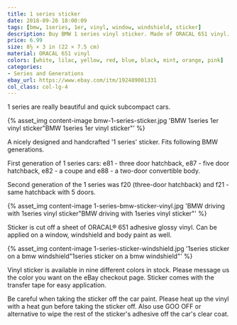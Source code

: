 ```yaml
---
title: 1 series sticker
date: 2018-09-26 18:00:09
tags: [bmw, 1series, 1er, vinyl, window, windshield, sticker]
description: Buy BMW 1 series vinyl sticker. Made of ORACAL 651 vinyl. Available in different colors
price: 6.99
size: 8½ × 3 in (22 × 7.5 cm)
material: ORACAL 651 vinyl
colors: [white, lilac, yellow, red, blue, black, mint, orange, pink]
categories:
- Series and Generations
ebay_url: https://www.ebay.com/itm/192489081331
col_class: col-lg-4
---
```


1 series are really beautiful and quick subcompact cars.

<!-- more -->
{% asset_img content-image bmw-1-series-sticker.jpg 'BMW 1series 1er vinyl sticker"BMW 1series 1er vinyl sticker"' %}

A nicely designed and handcrafted '1 series' sticker. Fits following BMW generations.

First generation of 1 series cars: e81 - three door hatchback, e87 - five door hatchback, e82 - a coupe and e88 - a two-door convertible body.

Second generation of the 1 series was f20 (three-door hatchback) and f21 - same hatchback with 5 doors.

{% asset_img content-image 1-series-bmw-sticker-vinyl.jpg 'BMW driving with 1series vinyl sticker"BMW driving with 1series vinyl sticker"' %}

Sticker is cut off a sheet of ORACAL® 651 adhesive glossy vinyl. Can be applied on a window, windshield and body paint as well.

{% asset_img content-image 1-series-sticker-windshield.jpg '1series sticker on a bmw windshield"1series sticker on a bmw windshield"' %}

Vinyl sticker is available in nine different colors in stock. Please message us the color you want on the eBay checkout page. Sticker comes with the transfer tape for easy application.

Be careful when taking the sticker off the car paint. Please heat up the vinyl with a heat gun before taking the sticker off. Also use GOO OFF or alternative to wipe the rest of the sticker's adhesive off the car's clear coat.

